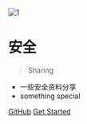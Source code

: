 <!-- _coverpage.md -->


![1](1.jpg)

# 安全 

> Sharing

- 一些安全资料分享
- something special

[GitHub](https://github.com/tyelixy/Documentation)
[Get Started](README)
